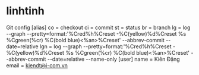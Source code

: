 # linhtinh
Git config
[alias]
    co = checkout
    ci = commit
    st = status
    br = branch
    lg = log --graph --pretty=format:'%Cred%h%Creset -%C(yellow)%d%Creset %s %Cgreen(%cr) %C(bold blue)<%an>%Creset' --abbrev-commit --date=relative
	lgn = log --graph --pretty=format:'%Cred%h%Creset -%C(yellow)%d%Creset %s %Cgreen(%cr) %C(bold blue)<%an>%Creset' --abbrev-commit --date=relative --name-only
[user]
	name = Kiên Đặng
	email = kiendt@i-com.vn
